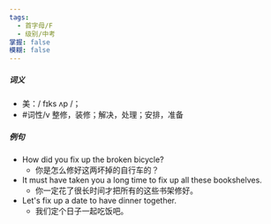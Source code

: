 ```yaml
---
tags:
  - 首字母/F
  - 级别/中考
掌握: false
模糊: false
---
```

##### 词义
- 美：/ fɪks ʌp /；
- #词性/v  整修，装修；解决，处理；安排，准备
##### 例句
- How did you fix up the broken bicycle?
	- 你是怎么修好这两坏掉的自行车的？
- It must have taken you a long time to fix up all these bookshelves.
	- 你一定花了很长时间才把所有的这些书架修好。
- Let's fix up a date to have dinner together.
	- 我们定个日子一起吃饭吧。
